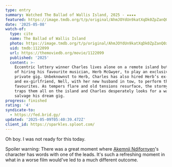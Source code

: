 ```yaml
---
type: entry
summary: Watched The Ballad of Wallis Island, 2025 - ★★★★
featured: https://image.tmdb.org/t/p/original/AhmJOYdUn9katXqDk0ZpZanQ0xp.jpg
date: '2025-05-08'
watch-of:
  type: cite
  name: The Ballad of Wallis Island
  photo: https://image.tmdb.org/t/p/original/AhmJOYdUn9katXqDk0ZpZanQ0xp.jpg
  uid: tmdb:1122099
  url: https://themoviedb.org/movie/1122099
  published: '2025'
  content: >-
    Eccentric lottery winner Charles lives alone on a remote island but dreams
    of hiring his favourite musician, Herb McGwyer, to play an exclusive,
    private gig. Unbeknownst to Herb, Charles has also hired Herb’s ex-bandmate
    and ex-girlfriend, Nell, with her new husband in tow, to perform the old
    favourites. As tempers flare and old tensions resurface, the stormy weather
    traps them all on the island and Charles desperately looks for a way to
    salvage his dream gig.
progress: finished
rating: '4'
syndicate-to:
  - https://fed.brid.gy/
updated: '2025-05-09T05:40:39.472Z'
client_id: https://sparkles.sploot.com/
---
```

Oh boy. I was not ready for this today.

Spoiler warning: <spoiler>There was a great moment where <a href="https://themoviedb.org/person/550396">Akemnji Ndifornyen</a>'s character has words with one of the leads. It's such a refreshing moment in what in a worse film would've led to a much different outcome.</spoiler>
